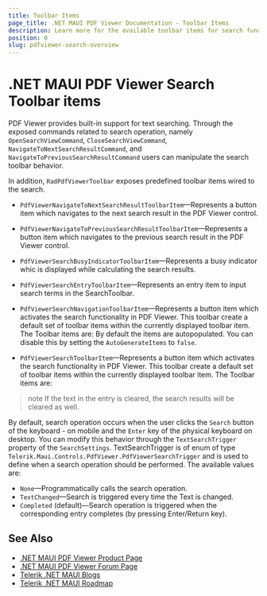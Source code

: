 ```yaml
---
title: Toolbar Items
page_title: .NET MAUI PDF Viewer Documentation - Toolbar Items
description: Learn more for the available toolbar items for search functionality in Telerik .NET MAUI PDF Viewer. 
position: 0
slug: pdfviewer-search-overview
---
```


# .NET MAUI PDF Viewer Search Toolbar items

PDF Viewer provides built-in support for text searching. Through the exposed commands related to search operation, namely `OpenSearchViewCommand`, `CloseSearchViewCommand`, `NavigateToNextSearchResultCommand`, and `NavigateToPreviousSearchResultCommand` users can manipulate the search toolbar behavior.

In addition, `RadPdfViewerToolbar` exposes predefined toolbar items wired to the search. 

* `PdfViewerNavigateToNextSearchResultToolbarItem`&mdash;Represents a button item which navigates to the next search result in the PDF Viewer control.
* `PdfViewerNavigateToPreviousSearchResultToolbarItem`&mdash;Represents a button item which navigates to the previous search result in the PDF Viewer control.
* `PdfViewerSearchBusyIndicatorToolbarItem`&mdash;Represents a busy indicator whic is displayed while calculating the search results.
* `PdfViewerSearchEntryToolbarItem`&mdash;Represents an entry item to input search terms in the SearchToolbar.
* `PdfViewerSearchNavigationToolbarItem`&mdash;Represents a button item which activates the search functionality in PDF Viewer. This toolbar create a default set of toolbar items within the currently displayed toolbar item. The Toolbar items are:
By default the items are autopopulated. You can disable this by setting the `AutoGenerateItems` to `false`.


* `PdfViewerSearchToolbarItem`&mdash;Represents a button item which activates the search functionality in PDF Viewer. This toolbar create a default set of toolbar items within the currently displayed toolbar item. The Toolbar items are:

>note If the text in the entry is cleared, the search results will be cleared as well.

By default, search operation occurs when the user clicks the `Search` button of the keyboard - on mobile and the `Enter` key of the physical keyboard on desktop. You can modify this behavior through the `TextSearchTrigger` property of the `SearchSettings`. TextSearchTrigger is of enum of type `Telerik.Maui.Controls.PdfViewer.PdfViewerSearchTrigger` and is used to define when a search operation should be performed. The available values are:

* `None`&mdash;Programmatically calls the search operation.
* `TextChanged`&mdash;Search is triggered every time the Text is changed.
* `Completed` (default)&mdash;Search operation is triggered when the corresponding entry completes (by pressing Enter/Return key).

## See Also

- [.NET MAUI PDF Viewer Product Page](https://www.telerik.com/maui-ui/pdfviewer)
- [.NET MAUI PDF Viewer Forum Page](https://www.telerik.com/forums/maui?tagId=2059)
- [Telerik .NET MAUI Blogs](https://www.telerik.com/blogs/mobile-net-maui)
- [Telerik .NET MAUI Roadmap](https://www.telerik.com/support/whats-new/maui-ui/roadmap)
